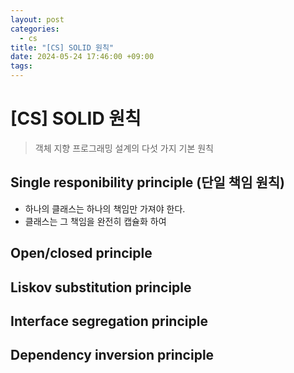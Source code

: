 ```yaml
---
layout: post
categories:
  - cs
title: "[CS] SOLID 원칙"
date: 2024-05-24 17:46:00 +09:00
tags:
---
```

# \[CS] SOLID 원칙

>객체 지향 프로그래밍 설계의 다섯 가지 기본 원칙

## Single responibility principle (단일 책임 원칙)

- 하나의 클래스는 하나의 책임만 가져야 한다.
- 클래스는 그 책임을 완전히 캡슐화 하여

## Open/closed principle

## Liskov substitution principle

## Interface segregation principle

## Dependency inversion principle